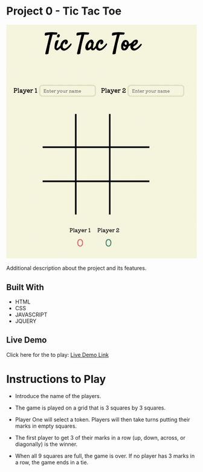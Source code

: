 # Project 0 - Tic Tac Toe

![screenshot](images/ttt.png)

Additional description about the project and its features.

## Built With

- HTML
- CSS
- JAVASCRIPT
- JQUERY

## Live Demo

Click here for the to play: [Live Demo Link](https://kimberleyfaith.github.io/project0/)

# Instructions to Play

- Introduce the name of the players.

- The game is played on a grid that is 3 squares by 3 squares.

- Player One will select a token. Players will then take turns putting their marks in empty squares.

- The first player to get 3 of their marks in a row (up, down, across, or diagonally) is the winner.

- When all 9 squares are full, the game is over. If no player has 3 marks in a row, the game ends in a tie.
